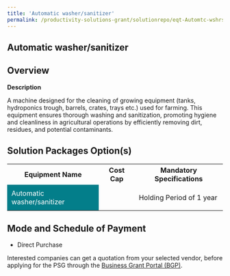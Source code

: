 ```yaml
---
title: 'Automatic washer/sanitizer'
permalink: /productivity-solutions-grant/solutionrepo/eqt-Automtc-wshrsntzr-Food
---
```


## Automatic washer/sanitizer

## Overview

**Description**

A machine designed for the cleaning of growing equipment (tanks, hydroponics trough, barrels, crates, trays etc.) used for farming. This equipment ensures thorough washing and sanitization, promoting hygiene and cleanliness in agricultural operations by efficiently removing dirt, residues, and potential contaminants.

## Solution Packages Option(s)

<table>
<tr>
<th><b>Equipment Name</b></th>
<th><b>Cost Cap</b></th>
<th><b>Mandatory Specifications</b></th>
</tr>
<tr>
<td style='padding: 10px; background-color: #037E8A; color: #FFFFFF;'>Automatic washer/sanitizer</td>
<td style='padding: 10px;'> </td>
<td style='padding: 10px;'>Holding Period of 1 year</td>
</tr>
</table>

## Mode and Schedule of Payment

 - Direct Purchase

Interested companies can get a quotation from your selected vendor, before applying for the PSG through the <a href='https://www.businessgrants.gov.sg/' target='_blank' rel='noopener'>Business Grant Portal (BGP)</a>.

<script src="/jquery/resize-tables.js"></script>
